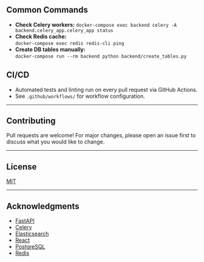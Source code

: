 ## Common Commands

- **Check Celery workers:**
  `docker-compose exec backend celery -A backend.celery_app.celery_app status`
- **Check Redis cache:**  
  `docker-compose exec redis redis-cli ping`
- **Create DB tables manually:**  
  `docker-compose run --rm backend python backend/create_tables.py`


## CI/CD

- Automated tests and linting run on every pull request via GitHub Actions.
- See `.github/workflows/` for workflow configuration.

---

## Contributing

Pull requests are welcome! For major changes, please open an issue first to discuss what you would like to change.

---

## License

[MIT](LICENSE)

---

## Acknowledgments

- [FastAPI](https://fastapi.tiangolo.com/)
- [Celery](https://docs.celeryq.dev/)
- [Elasticsearch](https://www.elastic.co/elasticsearch/)
- [React](https://react.dev/)
- [PostgreSQL](https://www.postgresql.org/)
- [Redis](https://redis.io/)